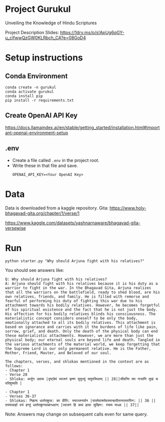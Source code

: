 # Project Gurukul
Unveiling the Knowledge of Hindu Scriptures

Project Description Slides: https://1drv.ms/p/s!ApUg6qGY-u_cifwwQzGW0KLRbch_CA?e=08GoD4
# Setup instructions


## Conda Environment
```
conda create -n gurukul
conda activate gurukul
conda install pip
pip install -r requirements.txt
```

## Create OpenAI API Key
https://docs.llamaindex.ai/en/stable/getting_started/installation.html#important-openai-environment-setup


## .env
- Create a file called `.env` in the project root.
- Write these in that file and save.
  ```
  OPENAI_API_KEY=<Your OpenAI Key>
  ```

# Data
Data is downloaded from a kaggle repository.
Gita: 
https://www.holy-bhagavad-gita.org/chapter/1/verse/1

https://www.kaggle.com/datasets/yashnarnaware/bhagavad-gita-versewise


# Run

```
python starter.py "Why should Arjuna fight with his relatives?"
```

You should see answers like:
```
Q: Why should Arjuna fight with his relatives?
A: Arjuna should fight with his relatives because it is his duty as a warrior to fight in the war. In the Bhagavad Gita, Arjuna realizes that all the warriors on the battlefield, ready to shed blood, are his own relatives, friends, and family. He is filled with remorse and fearful of performing his duty of fighting this war due to his attachment towards his bodily relatives. However, he becomes forgetful of his spiritual existence and the fact that he is not just the body. His affection for his bodily relatives blinds his consciousness. The materialistic concept considers oneself to be only the body, emotionally attached to all its bodily relatives. This attachment is based on ignorance and carries with it the burdens of life like pain, sorrow, grief, and death. Only the death of the physical body can end these materialistic attachments. However, we are more than just the physical body; our eternal souls are beyond life and death. Tangled in the various attachments of the material world, we keep forgetting that the Supreme Lord is our only permanent relative. He is the Father, Mother, Friend, Master, and Beloved of our soul.

The chapters, verses, and shlokas mentioned in the context are as follows:
- Chapter 1
- Verse 28
- Shloka: अर्जुन उवाच |दृष्ट्वेमं स्वजनं कृष्ण युयुत्सुं समुपस्थितम् || 28||सीदन्ति मम गात्राणि मुखं च परिशुष्यति |

- Chapter 1
- Verses 36-37
- Shlokas: निहत्य धार्तराष्ट्रान्न: का प्रीति: स्याज्जनार्दन |पापमेवाश्रयेदस्मान्हत्वैतानाततायिन: || 36 || तस्मान्नार्हा वयं हन्तुं धार्तराष्ट्रान्स्वबान्धवान् |स्वजनं हि कथं हत्वा सुखिन: स्याम माधव || 37||
```

Note: Answers may change on subsequent calls even for same query.